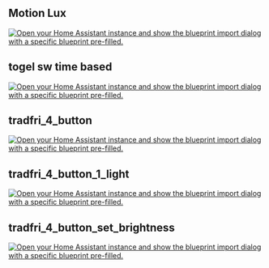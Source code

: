 ## Motion Lux

[![Open your Home Assistant instance and show the blueprint import dialog with a specific blueprint pre-filled.](https://my.home-assistant.io/badges/blueprint_import.svg)](https://my.home-assistant.io/redirect/blueprint_import/?blueprint_url=https%3A%2F%2Fgithub.com%2FfinkelmannGehAhmBehHaa%2FHA-blueprint%2Fblob%2Fmain%2Fmotion_lux.yaml)

## togel sw time based 

[![Open your Home Assistant instance and show the blueprint import dialog with a specific blueprint pre-filled.](https://my.home-assistant.io/badges/blueprint_import.svg)](https://my.home-assistant.io/redirect/blueprint_import/?blueprint_url=https%3A%2F%2Fgithub.com%2FfinkelmannGehAhmBehHaa%2FHA-blueprint%2Fblob%2Fmain%2Ftogel_sw_time_based.yaml)

## tradfri_4_button 

[![Open your Home Assistant instance and show the blueprint import dialog with a specific blueprint pre-filled.](https://my.home-assistant.io/badges/blueprint_import.svg)](https://my.home-assistant.io/redirect/blueprint_import/?blueprint_url=https%3A%2F%2Fgithub.com%2FfinkelmannGehAhmBehHaa%2FHA-blueprint%2Fblob%2Fmain%2Ftradfri_4_button.yaml)

## tradfri_4_button_1_light 
[![Open your Home Assistant instance and show the blueprint import dialog with a specific blueprint pre-filled.](https://my.home-assistant.io/badges/blueprint_import.svg)](https://my.home-assistant.io/redirect/blueprint_import/?blueprint_url=https%3A%2F%2Fgithub.com%2FfinkelmannGehAhmBehHaa%2FHA-blueprint%2Fblob%2Fmain%2Ftradfri_4_button_1_light.yaml)

## tradfri_4_button_set_brightness

[![Open your Home Assistant instance and show the blueprint import dialog with a specific blueprint pre-filled.](https://my.home-assistant.io/badges/blueprint_import.svg)](https://my.home-assistant.io/redirect/blueprint_import/?blueprint_url=https%3A%2F%2Fgithub.com%2FfinkelmannGehAhmBehHaa%2FHA-blueprint%2Fblob%2Fmain%2Ftradfri_4_button_set_brightness.yaml)

